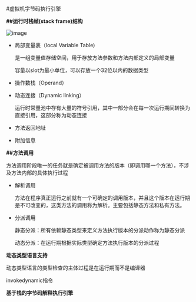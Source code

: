 #虚拟机字节码执行引擎

**##运行时栈帧(stack frame)结构**

![image]()

* 局部变量表（local Variable Table)
  
  是一组变量值存储空间，用于存放方法参数和方法内部定义的局部变量
  
  容量以slot为最小单位，可以存放一个32位以内的数据类型
  
* 操作数栈（Operand）

* 动态连接（Dynamic linking）

  运行时常量池中存有大量的符号引用，其中一部分会在每一次运行期间转换为直接引用，这部分称为动态连接
  
* 方法返回地址

* 附加信息

**##方法调用**

方法调用阶段唯一的任务就是确定被调用方法的版本（即调用哪一个方法），不涉及方法内部的具体执行过程

* 解析调用

  方法在程序真正运行之前就有一个可确定的调用版本，并且这个版本在运行期是不可改变的，这类方法的调用称为解析。主要包括静态方法和私有方法。

* 分派调用
  
  静态分派：所有依赖静态类型来定义方法执行版本的分派动作称为静态分派
  
  动态分派：在运行期根据实际类型确定方法执行版本的分派过程
  
**动态类型语言支持**

动态类型语言的类型检查的主体过程是在运行期而不是编译器

invokedynamic指令

**基于栈的字节码解释执行引擎**

